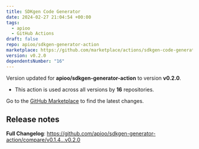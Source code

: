 ```yaml
---
title: SDKgen Code Generator
date: 2024-02-27 21:04:54 +00:00
tags:
  - apioo
  - GitHub Actions
draft: false
repo: apioo/sdkgen-generator-action
marketplace: https://github.com/marketplace/actions/sdkgen-code-generator
version: v0.2.0
dependentsNumber: "16"
---
```



Version updated for **apioo/sdkgen-generator-action** to version **v0.2.0**.
- This action is used across all versions by **16** repositories.

Go to the [GitHub Marketplace](https://github.com/marketplace/actions/sdkgen-code-generator) to find the latest changes.

## Release notes

**Full Changelog**: https://github.com/apioo/sdkgen-generator-action/compare/v0.1.4...v0.2.0
